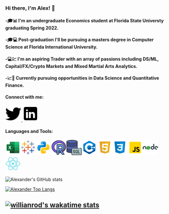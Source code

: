 ### Hi there, I'm Alex! 👋

#### -🎓📊 I'm an undergraduate Economics student at Florida State Universty graduating Spring 2022.

#### -🎓💻 Post-graduation I'll be pursuing a masters degree in Computer Science at Florida International University.

#### -💻💹 I'm an aspiring Trader with an array of passions including DS/ML, Capital/FX/Crypto Markets and Mixed Martial Arts Analytics.

#### -📈🧮 Currently pursuing opportunities in Data Science and Quantitative Finance.

#### Connect with me:
<a href="https://twitter.com/A_Fernandez11">
         <img src="twitter.png">
      </a>
<a href="https://www.linkedin.com/in/alexander-fernandez-3077ab18b/">
         <img src="linkedin.png">
      </a>

#### Languages and Tools:
<img src='icons8-microsoft-excel-2019-48.png'><img src='icons8-tableau-software-48.png'><img src='python.png'><img src='icons8-r-48.png'><img src='icons8-sql-48.png'><img src='c++.png'><img src='html.png'><img src='css.png'><img src='js.png'><img src='node.png'><img src='react.png'>

![Alexander's GitHub stats](https://github-readme-stats.vercel.app/api?username=AlexanderFernandez11&hide=contribs,prs&count_private=true&show_icons=true&theme=tokyonight&hide_rank=true)

[![Alexander Top Langs](https://github-readme-stats.vercel.app/api/top-langs/?username=AlexanderFernandez11&theme=tokyonight&layout=compact&count_private=true&langs_count=8&show_icons=tru)](https://github.com/anuraghazra/github-readme-stats)

[![willianrod's wakatime stats](https://github-readme-stats.vercel.app/api/wakatime?username=willianrod)](https://github.com/anuraghazra/github-readme-stats)
---





